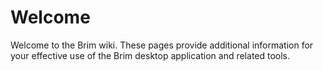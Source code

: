# Welcome

Welcome to the Brim wiki. These pages provide additional information for your
effective use of the Brim desktop application and related tools.
